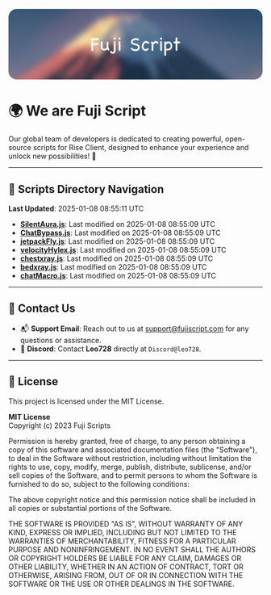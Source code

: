 ![Banner](.github/b.webp)

# 🌍 **We are Fuji Script**

Our global team of developers is dedicated to creating powerful, open-source scripts for Rise Client, designed to enhance your experience and unlock new possibilities! 🌟

---
<!-- SCRIPTS_NAVIGATION_START -->
## 📂 **Scripts Directory Navigation**

**Last Updated**: 2025-01-08 08:55:11 UTC

- **[SilentAura.js](scripts/SilentAura.js)**: Last modified on 2025-01-08 08:55:09 UTC
- **[ChatBypass.js](scripts/ChatBypass.js)**: Last modified on 2025-01-08 08:55:09 UTC
- **[jetpackFly.js](scripts/jetpackFly.js)**: Last modified on 2025-01-08 08:55:09 UTC
- **[velocityHylex.js](scripts/velocityHylex.js)**: Last modified on 2025-01-08 08:55:09 UTC
- **[chestxray.js](scripts/chestxray.js)**: Last modified on 2025-01-08 08:55:09 UTC
- **[bedxray.js](scripts/bedxray.js)**: Last modified on 2025-01-08 08:55:09 UTC
- **[chatMacro.js](scripts/chatMacro.js)**: Last modified on 2025-01-08 08:55:09 UTC

<!-- SCRIPTS_NAVIGATION_END -->

---

## 💬 **Contact Us**  
- 📬 **Support Email**: Reach out to us at [support@fujiscript.com](mailto:support@fujiscript.com) for any questions or assistance.  
- 💬 **Discord**: Contact **Leo728** directly at `Discord@leo728`.

---

## 📜 **License**

This project is licensed under the MIT License.  

**MIT License**  
Copyright (c) 2023 Fuji Scripts  

Permission is hereby granted, free of charge, to any person obtaining a copy of this software and associated documentation files (the "Software"), to deal in the Software without restriction, including without limitation the rights to use, copy, modify, merge, publish, distribute, sublicense, and/or sell copies of the Software, and to permit persons to whom the Software is furnished to do so, subject to the following conditions:  

The above copyright notice and this permission notice shall be included in all copies or substantial portions of the Software.  

THE SOFTWARE IS PROVIDED "AS IS", WITHOUT WARRANTY OF ANY KIND, EXPRESS OR IMPLIED, INCLUDING BUT NOT LIMITED TO THE WARRANTIES OF MERCHANTABILITY, FITNESS FOR A PARTICULAR PURPOSE AND NONINFRINGEMENT. IN NO EVENT SHALL THE AUTHORS OR COPYRIGHT HOLDERS BE LIABLE FOR ANY CLAIM, DAMAGES OR OTHER LIABILITY, WHETHER IN AN ACTION OF CONTRACT, TORT OR OTHERWISE, ARISING FROM, OUT OF OR IN CONNECTION WITH THE SOFTWARE OR THE USE OR OTHER DEALINGS IN THE SOFTWARE.  
